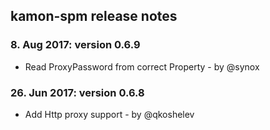 kamon-spm release notes
------------------------

### 8. Aug 2017: version 0.6.9

- Read ProxyPassword from correct Property - by @synox

### 26. Jun 2017: version 0.6.8

- Add Http proxy support - by @qkoshelev
